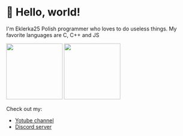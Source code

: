 # 👋 Hello, world!

I'm Eklerka25
Polish programmer who loves to do useless things. 
My favorite languages ​​are C, C++ and JS

<div align="left">
  <img src="https://github-readme-stats.vercel.app/api/top-langs?username=Eklerka25&locale=en&hide_title=false&layout=compact&card_width=340&langs_count=5&theme=github_dark&hide_border=false&order=2" height="150">
  <img src="https://streak-stats.demolab.com?user=Eklerka25&theme=github-dark-blue&date_format=M%20j%5B%2C%20Y%5D&mode=weekly&card_width=340&card_height=150" height="150">
</div>

Check out my:
- [Yotube channel](https://www.youtube.com/@eclair25)
- [Discord server](https://discord.gg/ppPRB7TDeN)
